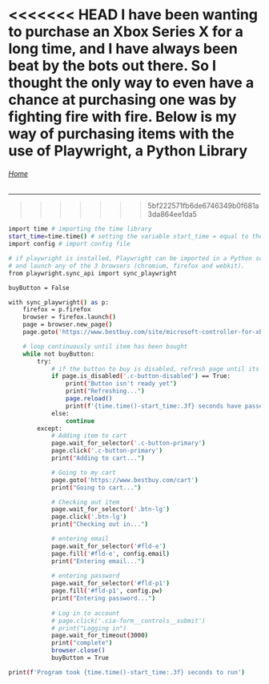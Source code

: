 <<<<<<< HEAD
I have been wanting to purchase an Xbox Series X for a long time, and I have always been beat by the bots out there.
So I thought the only way to even have a chance at purchasing one was by fighting fire with fire.
Below is my way of purchasing items with the use of Playwright, a Python Library
=======
###### [Home](https://eddiegranados.github.io/Eduardo_Granados/)        

---
>>>>>>> 5bf222571fb6de6746349b0f681a3da864ee1da5

```bash
import time # importing the time library
start_time=time.time() # setting the variable start_time = equal to the start
import config # import config file

# if playwright is installed, Playwright can be imported in a Python script
# and launch any of the 3 browsers (chromium, firefox and webkit).
from playwright.sync_api import sync_playwright

buyButton = False

with sync_playwright() as p:
    firefox = p.firefox
    browser = firefox.launch()
    page = browser.new_page()
    page.goto('https://www.bestbuy.com/site/microsoft-controller-for-xbox-series-x-xbox-series-s-and-xbox-one-latest-model-carbon-black/6430655.p?skuId=6430655')

    # loop continuously until item has been bought
    while not buyButton:
        try:
            # if the button to buy is disabled, refresh page until its enabled
            if page.is_disabled('.c-button-disabled') == True:
                print("Button isn't ready yet")
                print("Refreshing...")
                page.reload()
                print(f'{time.time()-start_time:.3f} seconds have passed')
            else:
                continue
        except:
            # Adding item to cart
            page.wait_for_selector('.c-button-primary')
            page.click('.c-button-primary')
            print("Adding to cart...")

            # Going to my cart 
            page.goto('https://www.bestbuy.com/cart')
            print("Going to cart...")

            # Checking out item
            page.wait_for_selector('.btn-lg')
            page.click('.btn-lg')
            print("Checking out in...")

            # entering email
            page.wait_for_selector('#fld-e')
            page.fill('#fld-e', config.email)
            print("Entering email...")
            
            # entering password
            page.wait_for_selector('#fld-p1')
            page.fill('#fld-p1', config.pw)
            print("Entering password...")
            
            # Log in to account
            # page.click('.cia-form__controls__submit')
            # print("Logging in")          
            page.wait_for_timeout(3000)
            print("complete")
            browser.close()
            buyButton = True

print(f'Program took {time.time()-start_time:.3f} seconds to run')
```